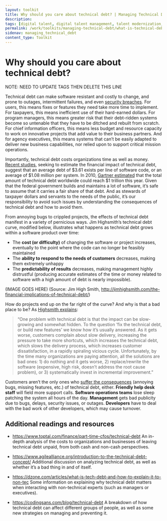 ```yaml
---
layout: toolkit
title: Why should you care about technical debt? | Managing Technical Debt Guide
description:
tags: [digital talent, digital talent management, talent modernization, guide]
permalink: /work/toolkits/managing-technical-debt/what-is-technical-debt/
sidenav: managing_technical_debt
content_type: Toolkit
---
```


# Why should you care about technical debt?

NOTE: NEED TO UPDATE TAGS THEN DELETE THIS LINE

Technical debt can make software resistant and costly to change, and prone to outages, intermittent failures, and even [security breaches](http://www.techrepublic.com/blog/it-security/be-careful-not-to-incur-security-debt/). For users, this means fixes or features they need take more time to implement. For taxpayers, this means inefficient use of their hard-earned dollars. For program managers, this means greater risk that their debt-ridden systems become so untenable that they have to be ditched and rebuilt from scratch. For chief information officers, this means less budget and resource capacity to work on innovative projects that add value to their business partners. And for agency executives, this means systems that can’t be easily adapted to deliver new business capabilities, nor relied upon to support critical mission operations.
 
Importantly, technical debt costs organizations time as well as money. [Recent studies](http://www.castsoftware.com/research-labs/technical-debt-estimation), seeking to estimate the financial impact of technical debt, suggest that an average debt of $3.61 exists per line of software code, or an average of $1.08 million per system. In 2010, [Gartner estimated](http://www.gartner.com/newsroom/id/1439513) that the total amount of technical debt worldwide could reach $1 trillion this year. Given that the federal government builds and maintains a lot of software, it’s safe to assume that it carries a fair share of that debt. And as stewards of taxpayer dollars and servants to the needs of the public, it’s our responsibility to avoid such issues by understanding the consequences of technical debt and how to avoid them.
 
From annoying bugs to crippled projects, the effects of technical debt manifest in a variety of pernicious ways. Jim Highsmith’s technical debt curve, modified below, illustrates what happens as technical debt grows within a software product over time:
 
- The **cost (or difficulty)** of changing the software or project increases, eventually to the point where the code can no longer be feasibly maintained
- The **ability to respond to the needs of customers** decreases, making them extremely unhappy
- The **predictability of results** decreases, making management highly distrustful (producing accurate estimates of the time or money related to software with a high amount of debt is nearly impossible).

(IMAGE GOES HERE)
(Source: Jim High Smith, http://jimhighsmith.com/the-financial-implications-of-technical-debt/)

How do projects end up on the far right of the curve? And why is that a bad place to be? As [Highsmith explains](http://jimhighsmith.com/the-financial-implications-of-technical-debt/):
 
> “One problem with technical debt is that the impact can be slow-growing and somewhat hidden. To the question ‘fix the technical debt, or build new features’ we know how it’s 
> usually answered. As it gets worse, customers complain about slow delivery, increasing the pressure to take more shortcuts, which increases the technical debt, which slows the 
> delivery process, which increases customer dissatisfaction, in a rapidly spiraling vicious cycle. Unfortunately, by the time many organizations are paying attention, all the 
> solutions are bad ones: 1) do nothing and it gets worse, 2) replace/rewrite the software (expensive, high risk, doesn’t address the root cause problem), or 3) systematically 
> invest in incremental improvement.”
 
Customers aren’t the only ones who [suffer the consequences](http://www.infoq.com/articles/managing-technical-debt) (annoying bugs, missing features, etc.) of technical debt, either. **Friendly help desk staff** will field more support calls. **Software operations teams** lose sleep patching the system all hours of the day. **Management** gets bad publicity due to bugs, delays, security issues, or outages. **Developers** have to deal with the bad work of other developers, which may cause turnover.

## Additional readings and resources

- https://www.toptal.com/finance/part-time-cfos/technical-debt
An in-depth analysis of the costs to organizations and businesses of leaving technical debt unpaid, from both cash and non-cash perspectives.

- https://www.agilealliance.org/introduction-to-the-technical-debt-concept/
Additional discussion on analyzing technical debt, as well as whether it’s a bad thing in and of itself.

- https://dzone.com/articles/what-is-tech-debt-and-how-to-explain-it-to-non-tec
Some information on explaining why technical debt matters when interacting with non-technical experts (such as managers or executives).

- https://codingsans.com/blog/technical-debt
A breakdown of how technical debt can affect different groups of people, as well as some new strategies on managing and preventing it.
